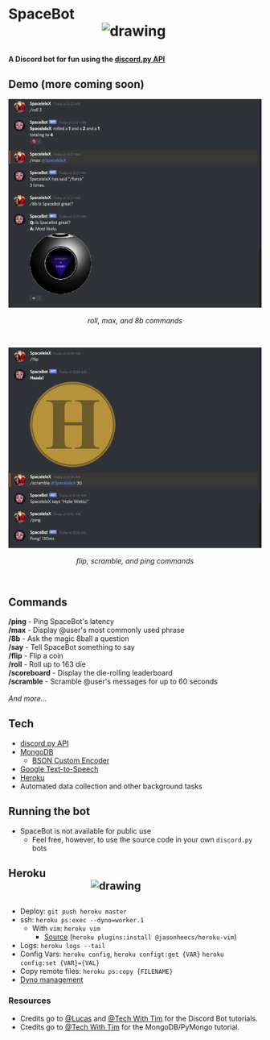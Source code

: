 <p align="center"><h1>SpaceBot&nbsp;&nbsp;&nbsp;&nbsp;&nbsp;&nbsp;&nbsp;&nbsp;&nbsp;&nbsp;&nbsp;&nbsp;&nbsp;&nbsp;&nbsp;&nbsp;&nbsp;&nbsp;&nbsp;&nbsp;&nbsp;&nbsp;&nbsp;&nbsp;&nbsp;&nbsp;&nbsp;&nbsp;&nbsp;&nbsp;&nbsp;&nbsp;&nbsp;&nbsp;&nbsp;&nbsp;&nbsp;&nbsp;&nbsp;&nbsp;&nbsp;&nbsp;&nbsp;&nbsp;&nbsp;&nbsp;&nbsp;&nbsp;&nbsp;&nbsp;&nbsp;&nbsp;&nbsp;&nbsp;&nbsp;&nbsp;&nbsp;&nbsp;&nbsp;&nbsp;&nbsp;&nbsp;&nbsp;&nbsp;&nbsp;&nbsp;&nbsp;&nbsp;&nbsp;&nbsp;&nbsp;&nbsp;&nbsp;&nbsp;&nbsp;&nbsp;&nbsp;&nbsp;&nbsp;&nbsp;&nbsp;&nbsp;&nbsp;&nbsp;<img src="https://image.flaticon.com/icons/svg/2111/2111370.svg" alt="drawing" width="100"/></p>

<!-- # SpaceBot  -->
##
**A Discord bot for fun using the [discord.py API](https://discordpy.readthedocs.io/en/latest/index.html#)**

## Demo (more coming soon)
<p align="center"><img src="./assets/demo1.png" alt="graph"/>
  <p align="center"><i>roll, max, and 8b commands</i></p><br/>
</p>
<p align="center"><img src="./assets/demo2.png" alt="graph"/>
  <p align="center"><i>flip, scramble, and ping commands</i></p><br/>
</p>

## Commands
**/ping** - Ping SpaceBot's latency <br/>
**/max** - Display @user's most commonly used phrase <br/>
**/8b** - Ask the magic 8ball a question <br/>
**/say** - Tell SpaceBot something to say <br/>
**/flip** - Flip a coin <br/>
**/roll** - Roll up to 163 die <br/>
**/scoreboard** - Display the die-rolling leaderboard <br/>
**/scramble** - Scramble @user's messages for up to 60 seconds <br/>
<br/>
*And more...*

## Tech
- [discord.py API](https://discordpy.readthedocs.io/en/latest/index.html#)
- [MongoDB](https://www.mongodb.com/)
  - [BSON Custom Encoder](https://api.mongodb.com/python/current/examples/custom_type.html)
- [Google Text-to-Speech](https://pypi.org/project/gTTS/)
- [Heroku](https://www.heroku.com/)
- Automated data collection and other background tasks

## Running the bot
- SpaceBot is not available for public use
  - Feel free, however, to use the source code in your own `discord.py` bots
<p align="center"><h2>Heroku&nbsp;&nbsp;&nbsp;&nbsp;&nbsp;&nbsp;&nbsp;&nbsp;&nbsp;&nbsp;&nbsp;&nbsp;&nbsp;&nbsp;&nbsp;&nbsp;&nbsp;&nbsp;&nbsp;&nbsp;&nbsp;&nbsp;&nbsp;&nbsp;&nbsp;&nbsp;&nbsp;&nbsp;&nbsp;&nbsp;&nbsp;&nbsp;&nbsp;&nbsp;&nbsp;&nbsp;&nbsp;&nbsp;&nbsp;&nbsp;&nbsp;&nbsp;&nbsp;&nbsp;&nbsp;&nbsp;&nbsp;&nbsp;&nbsp;&nbsp;&nbsp;&nbsp;&nbsp;&nbsp;&nbsp;&nbsp;&nbsp;&nbsp;&nbsp;&nbsp;&nbsp;&nbsp;&nbsp;&nbsp;&nbsp;&nbsp;&nbsp;&nbsp;&nbsp;&nbsp;&nbsp;&nbsp;&nbsp;&nbsp;&nbsp;&nbsp;&nbsp;&nbsp;&nbsp;&nbsp;&nbsp;&nbsp;&nbsp;&nbsp;&nbsp;&nbsp;&nbsp;&nbsp;&nbsp;&nbsp;&nbsp;&nbsp;&nbsp;&nbsp;&nbsp;&nbsp;&nbsp;&nbsp;&nbsp;&nbsp;&nbsp;&nbsp;&nbsp;&nbsp;&nbsp;&nbsp;&nbsp;&nbsp;&nbsp;&nbsp;&nbsp;&nbsp;&nbsp;&nbsp;&nbsp;&nbsp;&nbsp;&nbsp;&nbsp;<img src="https://www.flaticon.com/svg/static/icons/svg/873/873120.svg" alt="drawing" width="50"/></p>

##
<!-- ## Heroku Commands  -->
- Deploy: `git push heroku master`
- ssh: `heroku ps:exec --dyno=worker.1`
  - With `vim`: `heroku vim`
    - [Source](https://stackoverflow.com/questions/12666799/what-text-editor-is-available-in-heroku-bash-shell) (`heroku plugins:install @jasonheecs/heroku-vim`)
- Logs: `heroku logs --tail`
- Config Vars: `heroku config`, `heroku configt:get {VAR}` `heroku config:set {VAR}={VAL}`
- Copy remote files: `heroku ps:copy {FILENAME}`
- [Dyno management](https://devcenter.heroku.com/articles/dynos)


### Resources
  - Credits go to [@Lucas](https://www.youtube.com/watch?v=nW8c7vT6Hl4) and [@Tech With Tim](https://www.youtube.com/watch?v=xdg39s4HSJQ&) for the Discord Bot tutorials.
  - Credits go to [@Tech With Tim](https://www.youtube.com/watch?v=rE_bJl2GAY8&) for the MongoDB/PyMongo tutorial.
